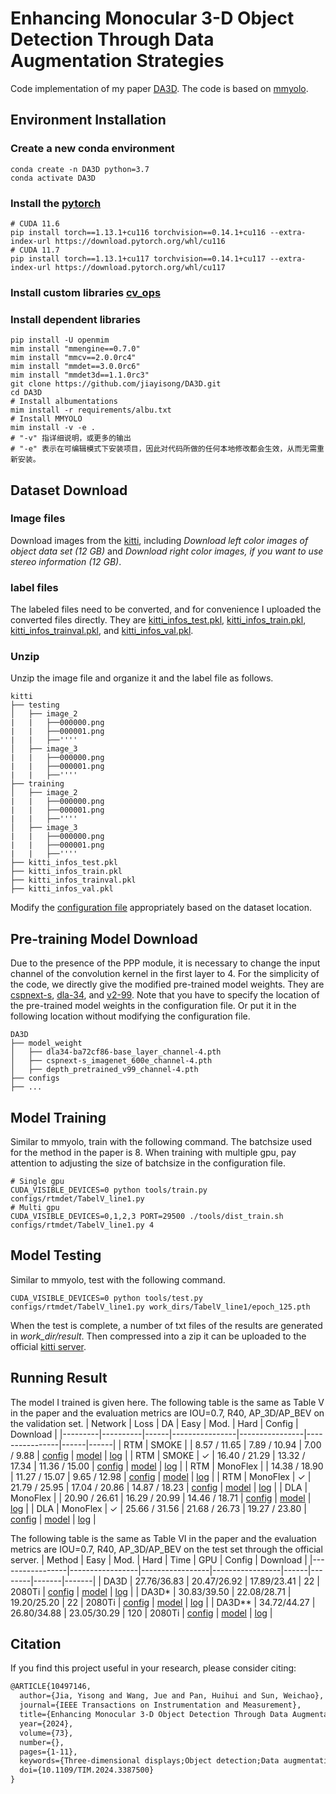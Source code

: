 # Enhancing Monocular 3-D Object Detection Through Data Augmentation Strategies
Code implementation of my paper [DA3D](https://ieeexplore.ieee.org/abstract/document/10497146). The code is based on [mmyolo](https://github.com/open-mmlab/mmyolo).
## Environment Installation

### Create a new conda environment
```shell
conda create -n DA3D python=3.7
conda activate DA3D
```
### Install the [pytorch](https://pytorch.org/get-started/previous-versions/)
```shell
# CUDA 11.6
pip install torch==1.13.1+cu116 torchvision==0.14.1+cu116 --extra-index-url https://download.pytorch.org/whl/cu116
# CUDA 11.7
pip install torch==1.13.1+cu117 torchvision==0.14.1+cu117 --extra-index-url https://download.pytorch.org/whl/cu117
```
### Install custom libraries [cv_ops](https://github.com/jiayisong/cv_ops)
### Install dependent libraries
```shell
pip install -U openmim
mim install "mmengine==0.7.0"
mim install "mmcv==2.0.0rc4"
mim install "mmdet==3.0.0rc6"
mim install "mmdet3d==1.1.0rc3"
git clone https://github.com/jiayisong/DA3D.git
cd DA3D
# Install albumentations
mim install -r requirements/albu.txt
# Install MMYOLO
mim install -v -e .
# "-v" 指详细说明，或更多的输出
# "-e" 表示在可编辑模式下安装项目，因此对代码所做的任何本地修改都会生效，从而无需重新安装。
```
## Dataset Download
### Image files
Download images from the [kitti](https://www.cvlibs.net/datasets/kitti/eval_object.php?obj_benchmark=3d), including 
*Download left color images of object data set (12 GB)*
and
*Download right color images, if you want to use stereo information (12 GB)*.
### label files
The labeled files need to be converted, and for convenience I uploaded the converted files directly. They are [kitti_infos_test.pkl](https://drive.google.com/file/d/17O_z-XXaxNZN-jxJn3OD9nkOZV29jtNg/view?usp=sharing), [kitti_infos_train.pkl](https://drive.google.com/file/d/1WKZzsdcAjg9EVeLXLa5wAMbsZ4pxCRQU/view?usp=sharing), [kitti_infos_trainval.pkl](https://drive.google.com/file/d/1YkTG-_hG1T_eH5R43iVQrUYKw2-CU2Sc/view?usp=sharing), and [kitti_infos_val.pkl](https://drive.google.com/file/d/1vbMq9bXo5w6B-ynoznIFGsU-vVhZUhRK/view?usp=sharing).
### Unzip
Unzip the image file and organize it and the label file as follows.
```
kitti
├── testing
│   ├── image_2
|   |   ├──000000.png
|   |   ├──000001.png
|   |   ├──''''
│   ├── image_3
|   |   ├──000000.png
|   |   ├──000001.png
|   |   ├──''''
├── training
│   ├── image_2
|   |   ├──000000.png
|   |   ├──000001.png
|   |   ├──''''
│   ├── image_3
|   |   ├──000000.png
|   |   ├──000001.png
|   |   ├──''''
├── kitti_infos_test.pkl
├── kitti_infos_train.pkl
├── kitti_infos_trainval.pkl
├── kitti_infos_val.pkl
```
Modify the [configuration file](configs/rtmdet/det3d/rtmdet-3d_base.py#L22) appropriately based on the dataset location.
## Pre-training Model Download
Due to the presence of the PPP module, it is necessary to change the input channel of the convolution kernel in the first layer to 4. For the simplicity of the code, we directly give the modified pre-trained model weights. They are [cspnext-s](https://drive.google.com/file/d/1Rr3jS5US2k7eqyatphlTiU1pmVV1tB14/view?usp=sharing), [dla-34](https://drive.google.com/file/d/1lPiIZ2UtqyQURDSdyEmChTEIPeRFueOs/view?usp=sharing), and [v2-99](https://drive.google.com/file/d/1Xh5YKZQ81q9aU6hFP2ZC5TdWjd5eESzo/view?usp=sharing). Note that you have to specify the location of the pre-trained model weights in the configuration file. Or put it in the following location without modifying the configuration file.
```
DA3D
├── model_weight
│   ├── dla34-ba72cf86-base_layer_channel-4.pth
│   ├── cspnext-s_imagenet_600e_channel-4.pth
│   ├── depth_pretrained_v99_channel-4.pth
├── configs
├── ...
```
## Model Training
Similar to mmyolo, train with the following command. The batchsize used for the method in the paper is 8. When training with multiple gpu, pay attention to adjusting the size of batchsize in the configuration file.
```shell
# Single gpu
CUDA_VISIBLE_DEVICES=0 python tools/train.py configs/rtmdet/TabelV_line1.py
# Multi gpu
CUDA_VISIBLE_DEVICES=0,1,2,3 PORT=29500 ./tools/dist_train.sh configs/rtmdet/TabelV_line1.py 4
```


## Model Testing
Similar to mmyolo, test with the following command. 
```shell
CUDA_VISIBLE_DEVICES=0 python tools/test.py configs/rtmdet/TabelV_line1.py work_dirs/TabelV_line1/epoch_125.pth
```
When the test is complete, a number of txt files of the results are generated in *work_dir/result*. Then compressed into a zip it can be uploaded to the official [kitti server](https://www.cvlibs.net/datasets/kitti/user_submit.php).

## Running Result
The model I trained is given here. The following table is the same as Table V in the paper and the evaluation metrics are IOU=0.7, R40, AP_3D/AP_BEV on the validation set. 
| Network | Loss     | DA   | Easy           | Mod.           | Hard           |  Config  |  Download  |
|---------|----------|------|----------------|----------------|----------------|------|------|
| RTM     | SMOKE    |      | 8.57 / 11.65   | 7.89 / 10.94   | 7.00 / 9.88    | [config](configs/rtmdet/det3d/TableV_line1.py) | [model](https://drive.google.com/file/d/1zZXUzEj7t7tkEf1Lb8t4KcSqnGwvobNq/view?usp=sharing) \| [log](https://drive.google.com/file/d/1AMwjL0HOcf850uqApsQZfIBF50_fswf2/view?usp=sharing) |
| RTM     | SMOKE    | ✓    | 16.40 / 21.29  | 13.32 / 17.34  | 11.36 / 15.00  | [config](configs/rtmdet/det3d/TableV_line2.py) | [model](https://drive.google.com/file/d/1ZTdEGldUw06ocKgR_i2mfDwyFAf5dP0l/view?usp=sharing) \| [log](https://drive.google.com/file/d/1MDv6GF6eYEborwS0q3XCNK6lVRydG_1P/view?usp=sharing) |
| RTM     | MonoFlex |      | 14.38 / 18.90  | 11.27 / 15.07  | 9.65 / 12.98   | [config](configs/rtmdet/det3d/TableV_line3.py) | [model](https://drive.google.com/file/d/191CXdstSPyN_jgsRoZWJ2g8CiVEaR8Zx/view?usp=sharing) \| [log](https://drive.google.com/file/d/1U12dAQi9TZLOeYJBRrl5JcQD-5CAOqsK/view?usp=sharing) |
| RTM     | MonoFlex | ✓    | 21.79 / 25.95  | 17.04 / 20.86  | 14.87 / 18.23  | [config](configs/rtmdet/det3d/TableV_line4.py) | [model](https://drive.google.com/file/d/1yx_rO8G3g1yw5cVbMUMzqJ5q_vvqzFcm/view?usp=sharing) \| [log](https://drive.google.com/file/d/1XZt1HXGZempJCPxSuwpg2kAUr-o1tv0Z/view?usp=sharing) |
| DLA     | MonoFlex |      | 20.90 / 26.61  | 16.29 / 20.99  | 14.46 / 18.71  | [config](configs/rtmdet/det3d/TableV_line5.py) | [model](https://drive.google.com/file/d/17hFpGWr0fiGxO92xOm6N7pPNU9eXnVnz/view?usp=sharing) \| [log](https://drive.google.com/file/d/1p_zGkpfwAUVzSPnerZO8bz6T4bLWXJGP/view?usp=sharing) |
| DLA     | MonoFlex | ✓    | 25.66 / 31.56  | 21.68 / 26.73  | 19.27 / 23.80  | [config](configs/rtmdet/det3d/TableV_line6.py) | [model](https://drive.google.com/file/d/1B-nZsKB1jf7d04Y9Yy8r98omwfCuk24R/view?usp=sharing) \| [log](https://drive.google.com/file/d/1BIga8c3KaRbDioPjIraUXUQZP8jG2TZx/view?usp=sharing) |


The following table is the same as Table VI in the paper and the evaluation metrics are IOU=0.7, R40, AP_3D/AP_BEV on the test set through the official server. 
| Method          | Easy           | Mod.           | Hard            | Time | GPU    |  Config  |  Download  |
|-----------------|-----------------|-----------------|-----------------|------|--------|-------|-------|
| DA3D     | 27.76/36.83     | 20.47/26.92     | 17.89/23.41     | 22   | 2080Ti | [config](configs/rtmdet/det3d/TableVI_line1.py) | [model](https://drive.google.com/file/d/1v47K4eqawVk5ApKorW8Sh-mAvoeTqGNO/view?usp=sharing) \| [log](https://drive.google.com/file/d/1f0dXW_Vx4a02ZkyG8pcsQ5UyiIVf9yl9/view?usp=sharing) |
| DA3D*   | 30.83/39.50     | 22.08/28.71     | 19.20/25.20     | 22   | 2080Ti | [config](configs/rtmdet/det3d/TableVI_line2.py) | [model](https://drive.google.com/file/d/18gcDJVZV8c_wcHSxwHdhTEsXUVcKqBZu/view?usp=sharing) \| [log](https://drive.google.com/file/d/1qpd-js6ekqaQ0G-rABWubhEs-L7t9lwy/view?usp=sharing) |
| DA3D** | 34.72/44.27     | 26.80/34.88     | 23.05/30.29     | 120  | 2080Ti | [config](configs/rtmdet/det3d/TableVI_line3.py) | [model](https://drive.google.com/file/d/1MkBDlu3b594qCx7reCIYhbUqPFQXo2Io/view?usp=sharing) \| [log](https://drive.google.com/file/d/11uqmAgab7ura22Wjbizkch8QG7ZGgktx/view?usp=sharing) |
## Citation

If you find this project useful in your research, please consider citing:

```latex
@ARTICLE{10497146,
  author={Jia, Yisong and Wang, Jue and Pan, Huihui and Sun, Weichao},
  journal={IEEE Transactions on Instrumentation and Measurement}, 
  title={Enhancing Monocular 3-D Object Detection Through Data Augmentation Strategies}, 
  year={2024},
  volume={73},
  number={},
  pages={1-11},
  keywords={Three-dimensional displays;Object detection;Data augmentation;Task analysis;Pipelines;Cameras;Detectors;Autonomous driving;data augmentation;deep learning;monocular 3-D object detection},
  doi={10.1109/TIM.2024.3387500}
}
```

